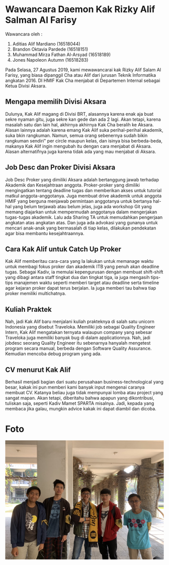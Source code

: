 # Wawancara Daemon Kak Rizky Alif Salman Al Farisy

Wawancara oleh :
1. Aditias Alif Mardiano (16518044)
2. Brandon Oktavia Pardede (16518151)
3. Muhammad Mirza Fathan Al-Arsyad (16518189)
4. Jones Napoleon Autumn (16518283) 

Pada Selasa, 27 Agustus 2019, kami mewawancarai kak Rizky Alif Salam Al Farisy, yang biasa dipanggil Cha atau Alif dari jurusan Teknik Informatika angkatan 2016. DI HMIF Kak Cha menjabat di Departemen Internal sebagai Ketua Divisi Aksara.

## Mengapa memilih Divisi Aksara
Dulunya, Kak Alif magang di Divisi BRT, alasannya karena enak aja buat sekre nyaman gitu, juga sekre kan gede dan ada 2 lagi. Akan tetapi, karena masalah satu dan lain hal, akhirnya akhirnya Kak Cha beralih ke Aksara. Alasan lainnya adalah karena emang Kak Alif suka perihal-perihal akademik, suka bkin rangkuman. Namun, semua orang sebenernya sudah bikin rangkuman sendiri" per circle maupun kelas, dan isinya bisa berbeda-beda, makanya Kak Alif ingin mengubah itu dengan cara menjabat di Aksara. Alasan alternatifnya juga karena tidak ada yang mau menjabat di Aksara.

## Job Desc dan Proker Divisi Aksara
Job Desc Proker yang dimiliki Aksara adalah bertanggung jawab terhadap Akademik dan Kesejahtraan anggota. Proker-proker yang dimiliki mengingatkan tentang deadline tugas dan memberikan akses untuk tutorial matkul anggota-anggotanya. Juga membuat drive akademik untuk anggota HMIF yang berguna menjawab permintaan anggotanya untuk bertanya hal-hal yang belum terjawab atau belum jelas, juga ada workshop Git yang memang diajarkan untuk mempermudah anggotanya dalam mengerjakan tugas-tugas akademik. Lalu ada Sharing TA untuk memudahkan pengerjaan angkatan atas angkatan atas. Dan juga ada advokasi yang gunanya untuk mencari anak-anak yang bermasalah di tiap kelas, dilakukan pendekatan agar bisa membantu kesejahtraannya.

## Cara Kak Alif untuk Catch Up Proker
Kak Alif memberitau cara-cara yang Ia lakukan untuk memanage waktu untuk membagi fokus proker dan akademik ITB yang penuh akan deadline tugas. Sebagai Kadiv, ia memulai kepengurusan dengan membuat shift-shift yang dibagi antara staff tingkat dua dan tingkat tiga, ia juga mengasih tips-tips manajemen waktu seperti memberi target atau deadline serta timeline agar kejaran proker dapat terus berjalan. Ia juga memberi tau bahwa tiap proker memiliki multichatnya.

## Kuliah Praktek
Nah, jadi Kak Alif baru menjalani kuliah prakteknya di salah satu unicorn Indonesia yang disebut Traveloka. Memiliki job sebagai Quality Engineer Intern, Kak Alif mengatakan ternyata walaupun company yang sebesar Traveloka juga memiliki banyak bug di dalam applicationnya. Nah, jadi jobdesc seorang Quality Engineer itu sebenarnya hanyalah mengetest program secara manual, berbeda dengan Software Quality Assurance. Kemudian mencoba debug program yang ada.

## CV menurut Kak Alif
Berhasil menjadi bagian dari suatu perusahaan business-technological yang besar, kakak ini pun memberi kami banyak input mengenai caranya membuat CV. Katanya beliau juga tidak mempunyai lomba atau project yang sangat mapan. Akan tetapi, diberitahu bahwa apapun yang dikontribusi, tuliskan saja, seperti Kadiv Mamet SPARTA misalnya. Jadi, kepada yang membaca jika galau, mungkin advice kakak ini dapat diambil dan dicoba.

# Foto
![foto](./16518044-16518151-16518189-16518283.jpg)
